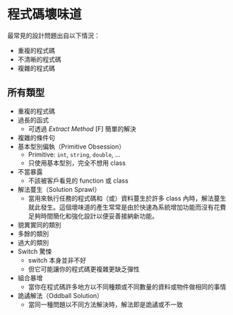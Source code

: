 # 程式碼壞味道

最常見的設計問題出自以下情況：

- 重複的程式碼
- 不清晰的程式碼
- 複雜的程式碼

## 所有類型

- 重複的程式碼
- 過長的函式
    - 可透過 *Extract Method* [F] 簡單的解決
- 複雜的條件句
- 基本型別偏執（Primitive Obsession）
    - Primitive: `int`, `string`, `double`, ...
    - 只使用基本型別，完全不想用 class
- 不當暴露
    - 不該被客戶看見的 function 或 class
- 解法蔓生（Solution Sprawl）
    - 當用來執行任務的程式碼和（或）資料蔓生於許多 class 內時，解法蔓生就此發生。這個壞味道的產生常常是由於快速為系統增加功能而沒有花費足夠時間簡化和強化設計以便妥善接納新功能。
- 貌異實同的類別
- 多餘的類別
- 過大的類別
- Switch 驚悚
    - switch 本身並非不好
    - 但它可能讓你的程式碼更複雜更缺乏彈性
- 組合暴增
    - 當你在程式碼許多地方以不同種類或不同數量的資料或物件做相同的事情
- 詭譎解法（Oddball Solution）
    - 當同一種問題以不同方法解決時，解法即是詭譎或不一致

